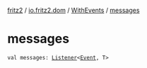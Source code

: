 [fritz2](../../index.md) / [io.fritz2.dom](../index.md) / [WithEvents](index.md) / [messages](./messages.md)

# messages

`val messages: `[`Listener`](../-listener/index.md)`<`[`Event`](https://kotlinlang.org/api/latest/jvm/stdlib/org.w3c.dom.events/-event/index.html)`, T>`